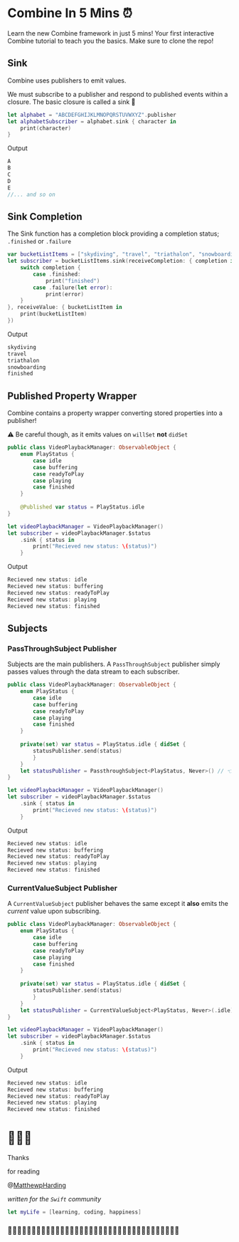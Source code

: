 # Combine In 5 Mins ⏰

Learn the new Combine framework in just 5 mins! Your first interactive Combine tutorial to teach you the basics. Make sure to clone the repo!

## Sink 
Combine uses publishers to emit values.

We must subscribe to a publisher and respond to published events within a closure. The basic closure is called a sink 🚰

```Swift 
let alphabet = "ABCDEFGHIJKLMNOPQRSTUVWXYZ".publisher
let alphabetSubscriber = alphabet.sink { character in
    print(character)
}
```
Output 

```Swift 
A
B
C
D
E
//... and so on
```
## Sink Completion
The Sink function has a completion block providing a completion status; `.finished` or `.failure`

```Swift
var bucketListItems = ["skydiving", "travel", "triathalon", "snowboarding"].publisher
let subscriber = bucketListItems.sink(receiveCompletion: { completion in
    switch completion {
        case .finished:
            print("finished")
        case .failure(let error):
            print(error)
    }
}, receiveValue: { bucketListItem in
    print(bucketListItem)
})
```
Output 

```Swift 
skydiving
travel
triathalon
snowboarding
finished
```
## Published Property Wrapper
Combine contains a property wrapper converting stored properties into a publisher!

⚠️ Be careful though, as it emits values on `willSet` **not** `didSet`

```Swift
public class VideoPlaybackManager: ObservableObject {
    enum PlayStatus {
        case idle
        case buffering
        case readyToPlay
        case playing
        case finished
    }
    
    @Published var status = PlayStatus.idle
}

let videoPlaybackManager = VideoPlaybackManager()
let subscriber = videoPlaybackManager.$status
    .sink { status in
        print("Recieved new status: \(status)")
    }
```
Output 

```Swift 
Recieved new status: idle
Recieved new status: buffering
Recieved new status: readyToPlay
Recieved new status: playing
Recieved new status: finished
```

## Subjects
### PassThroughSubject Publisher
Subjects are the main publishers. 
A `PassThroughSubject` publisher simply passes values through the data stream to each subscriber.

```Swift
public class VideoPlaybackManager: ObservableObject {
    enum PlayStatus {
        case idle
        case buffering
        case readyToPlay
        case playing
        case finished
    }
    
    private(set) var status = PlayStatus.idle { didSet {
        statusPublisher.send(status)
        }
    }
    let statusPublisher = PassthroughSubject<PlayStatus, Never>() // 👈
}

let videoPlaybackManager = VideoPlaybackManager()
let subscriber = videoPlaybackManager.$status
    .sink { status in
        print("Recieved new status: \(status)")
    }
```
Output 

```Swift 
Recieved new status: idle
Recieved new status: buffering
Recieved new status: readyToPlay
Recieved new status: playing
Recieved new status: finished
```

### CurrentValueSubject Publisher
A `CurrentValueSubject` publisher behaves the same except it **also** emits the *current* value upon subscribing.

```Swift
public class VideoPlaybackManager: ObservableObject {
    enum PlayStatus {
        case idle
        case buffering
        case readyToPlay
        case playing
        case finished
    }
    
    private(set) var status = PlayStatus.idle { didSet {
        statusPublisher.send(status)
        }
    }
    let statusPublisher = CurrentValueSubject<PlayStatus, Never>(.idle) // 👈
}

let videoPlaybackManager = VideoPlaybackManager()
let subscriber = videoPlaybackManager.$status
    .sink { status in
        print("Recieved new status: \(status)")
    }
```
Output 

```Swift 
Recieved new status: idle
Recieved new status: buffering
Recieved new status: readyToPlay
Recieved new status: playing
Recieved new status: finished
```


# 🤷🏼‍♂️

Thanks 

for reading

@[MatthewpHarding](https://github.com/MatthewpHarding)

*written for the `Swift` community*

```Swift
let myLife = [learning, coding, happiness] 
```
### 🧕🏻👨🏿‍💼👩🏼‍💼👩🏻‍💻👨🏼‍💼🧛🏻‍♀️👩🏼‍💻💁🏽‍♂️🕵🏻‍♂️🧝🏼‍♀️🦹🏼‍♀🧕🏾🧟‍♂️
